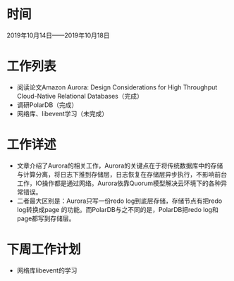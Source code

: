 # 时间
2019年10月14日——2019年10月18日
# 工作列表
- 阅读论文Amazon Aurora: Design Considerations for High Throughput Cloud-Native Relational Databases（完成）
- 调研PolarDB（完成）
- 网络库、libevent学习（未完成）
# 工作详述
- 文章介绍了Aurora的相关工作，Aurora的关键点在于将传统数据库中的存储与计算分离，将日志下推到存储层，日志恢复在存储层异步执行，不影响前台工作，IO操作都是通过网络。Aurora依靠Quorum模型解决云环境下的各种异常错误。
- 二者最大区别是：Aurora只写一份redo log到底层存储，存储节点有把redo log转换成page 的功能。而PolarDB与之不同的是，PolarDB把redo log和page都写到存储层。
# 下周工作计划
- 网络库libevent的学习